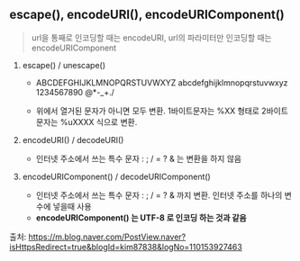 ## escape(), encodeURI(), encodeURIComponent()

> url을 통째로 인코딩할 때는 encodeURI, url의 파라미터만 인코딩할 때는 encodeURIComponent

1. escape() / unescape()

   - ABCDEFGHIJKLMNOPQRSTUVWXYZ abcdefghijklmnopqrstuvwxyz 1234567890 @*-_+./

   - 위에서 열거된 문자가 아니면 모두 변환. 1바이트문자는 %XX 형태로 2바이트 문자는 %uXXXX 식으로 변환.

2. encodeURI() / decodeURI()

   - 인터넷 주소에서 쓰는 특수 문자 : ; / = ? & 는 변환을 하지 않음

3. encodeURIComponent() / decodeURIComponent()

   - 인터넷 주소에서 쓰는 특수 문자 : ; / = ? & 까지 변환. 인터넷 주소를 하나의 변수에 넣을때 사용
   - **encodeURIComponent() 는 UTF-8 로 인코딩 하는 것과 같음**



출처: https://m.blog.naver.com/PostView.naver?isHttpsRedirect=true&blogId=kim87838&logNo=110153927463

